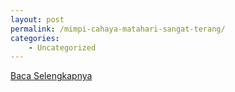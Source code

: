 ```yaml
---
layout: post
permalink: /mimpi-cahaya-matahari-sangat-terang/
categories:
    - Uncategorized
---
```


[Baca Selengkapnya](/03)
